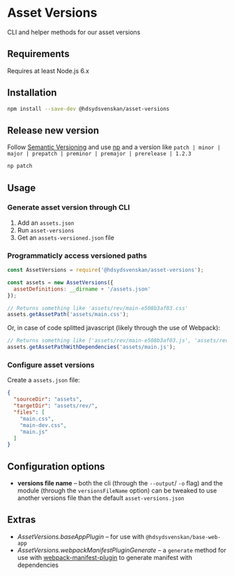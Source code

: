 # Asset Versions

CLI and helper methods for our asset versions

## Requirements

Requires at least Node.js 6.x

## Installation

```bash
npm install --save-dev @hdsydsvenskan/asset-versions
```

## Release new version

Follow [Semantic Versioning](http://semver.org/) and use [np](https://www.npmjs.com/package/np) and a version like `patch | minor | major | prepatch | preminor | premajor | prerelease | 1.2.3`

```bash
np patch
```

## Usage

### Generate asset version through CLI

1. Add an `assets.json`
2. Run `asset-versions`
3. Get an `assets-versioned.json` file

### Programmaticly access versioned paths

```javascript
const AssetVersions = require('@hdsydsvenskan/asset-versions');

const assets = new AssetVersions({
  assetDefinitions: __dirname + '/assets.json'
});

// Returns something like 'assets/rev/main-e508b3af03.css'
assets.getAssetPath('assets/main.css');
```

Or, in case of code splitted javascript (likely through the use of Webpack):

```javascript
// Returns something like ['assets/rev/main-e508b3af03.js', 'assets/rev/vendor-abc123.js']
assets.getAssetPathWithDependencies('assets/main.js');
```

### Configure asset versions

Create a `assets.json` file:

```json
{
  "sourceDir": "assets",
  "targetDir": "assets/rev/",
  "files": [
    "main.css",
    "main-dev.css",
    "main.js"
  ]
}
```

## Configuration options

* **versions file name** – both the cli (through the `--output`/ `-o` flag) and the module (through the `versionsFileName` option) can be tweaked to use another versions file than the default `asset-versions.json`

## Extras

* *AssetVersions.baseAppPlugin* – for use with `@hdsydsvenskan/base-web-app`
* *AssetVersions.webpackManifestPluginGenerate* – a `generate` method for use with [webpack-manifest-plugin](https://www.npmjs.com/package/webpack-manifest-plugin) to generate manifest with dependencies
